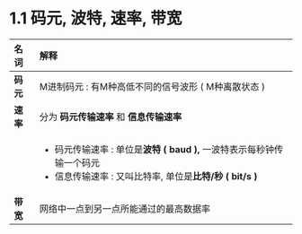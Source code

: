 # 1.1 码元, 波特, 速率, 带宽

<table>
  <thead>
    <tr>
      <th style="text-align:left">&#x540D;&#x8BCD;</th>
      <th style="text-align:left">&#x89E3;&#x91CA;</th>
    </tr>
  </thead>
  <tbody>
    <tr>
      <td style="text-align:left"><b>&#x7801;&#x5143;</b>
      </td>
      <td style="text-align:left">M&#x8FDB;&#x5236;&#x7801;&#x5143; : &#x6709;M&#x79CD;&#x9AD8;&#x4F4E;&#x4E0D;&#x540C;&#x7684;&#x4FE1;&#x53F7;&#x6CE2;&#x5F62;
        ( M&#x79CD;&#x79BB;&#x6563;&#x72B6;&#x6001; )</td>
    </tr>
    <tr>
      <td style="text-align:left"><b>&#x901F;&#x7387;</b>
      </td>
      <td style="text-align:left">&#x5206;&#x4E3A; <b>&#x7801;&#x5143;&#x4F20;&#x8F93;&#x901F;&#x7387;</b> &#x548C; <b>&#x4FE1;&#x606F;&#x4F20;&#x8F93;&#x901F;&#x7387;</b> 
      </td>
    </tr>
    <tr>
      <td style="text-align:left"></td>
      <td style="text-align:left">
        <ul>
          <li>&#x7801;&#x5143;&#x4F20;&#x8F93;&#x901F;&#x7387; : &#x5355;&#x4F4D;&#x662F;<b>&#x6CE2;&#x7279; ( baud ), </b>&#x4E00;&#x6CE2;&#x7279;&#x8868;&#x793A;&#x6BCF;&#x79D2;&#x949F;&#x4F20;&#x8F93;&#x4E00;&#x4E2A;&#x7801;&#x5143;</li>
          <li>&#x4FE1;&#x606F;&#x4F20;&#x8F93;&#x901F;&#x7387; : &#x53C8;&#x53EB;&#x6BD4;&#x7279;&#x7387;,
            &#x5355;&#x4F4D;&#x662F;<b>&#x6BD4;&#x7279;/&#x79D2; ( bit/s )</b>
          </li>
        </ul>
      </td>
    </tr>
    <tr>
      <td style="text-align:left"><b>&#x5E26;&#x5BBD;</b>
      </td>
      <td style="text-align:left">&#x7F51;&#x7EDC;&#x4E2D;&#x4E00;&#x70B9;&#x5230;&#x53E6;&#x4E00;&#x70B9;&#x6240;&#x80FD;&#x901A;&#x8FC7;&#x7684;&#x6700;&#x9AD8;&#x6570;&#x636E;&#x7387;</td>
    </tr>
  </tbody>
</table>